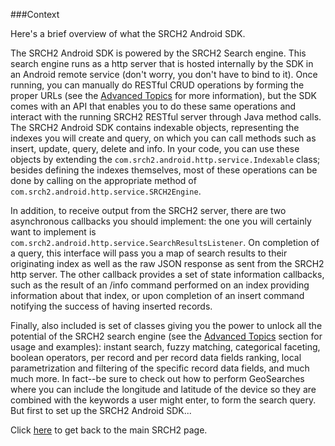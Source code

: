 ###Context
 
Here's a brief overview of what the SRCH2 Android SDK.
 
The SRCH2 Android SDK is powered by the SRCH2 Search engine. This search engine runs as a http server that is hosted internally by the SDK in an Android remote service (don't worry, you don't have to bind to it). Once running, you can manually do RESTful CRUD operations by forming the proper URLs (see the [Advanced Topics](advanced-topics.md) for more information), but the SDK comes with an API that enables you to do these same operations and interact with the running SRCH2 RESTful server through Java method calls. The SRCH2 Android SDK contains indexable objects, representing the indexes you will create and query, on which you can call methods such as insert, update, query, delete and info. In your code, you can use these objects by extending the `com.srch2.android.http.service.Indexable` class; besides defining the indexes themselves, most of these operations can be done by calling on the appropriate method of `com.srch2.android.http.service.SRCH2Engine`.
 
In addition, to receive output from the SRCH2 server, there are two asynchronous callbacks you should implement: the one you will certainly want to implement is `com.srch2.android.http.service.SearchResultsListener`. On completion of a query, this interface will pass you a map of search results to their originating index as well as the raw JSON response as sent from the SRCH2 http server. The other callback provides a set of state information callbacks, such as the result of an /info command performed on an index providing information about that index, or upon completion of an insert command notifying the success of having inserted records.
 
Finally, also included is set of classes giving you the power to unlock all the potential of the SRCH2 search engine (see the [Advanced Topics](advanced-topics.md) section for usage and examples): instant search, fuzzy matching, categorical faceting, boolean operators, per record and per record data fields ranking, local parametrization and filtering of the specific record data fields, and much much more. In fact--be sure to check out how to perform GeoSearches where you can include the longitude and latitude of the device so they are combined with the keywords a user might enter, to form the search query. But first to set up the SRCH2 Android SDK...

Click [here](http://www.srch2.com) to get back to the main SRCH2 page.

[welcome]: ./img/welcome.jpg "Welcome"
